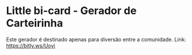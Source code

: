# Little bi-card - Gerador de Carteirinha
Este gerador é destinado apenas para diversão entre a comunidade.
Link: https://bitly.ws/Uoyi

